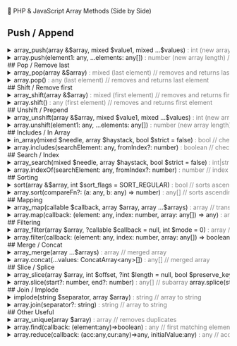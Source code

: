 📘 PHP & JavaScript Array Methods (Side by Side)
## Push / Append
<details dir="ltr"><summary style="overflow-x: auto;white-space: nowrap;">
array_push(array &$array, mixed $value1, mixed ...$values)  
<span style="color:gray;">: int (new array length) // adds elements to the end</span>  
</summary>
<bdi class="fa">یک یا چند عضو به انتهای آرایه اضافه می‌کند</bdi>
<pre style="font-size: 12px">
$numbers = [1,2]; array_push($numbers, 3);
</pre></details>
<details dir="ltr"><summary style="overflow-x: auto;white-space: nowrap;">
array.push(element1: any, ...elements: any[])  
<span style="color:gray;">: number (new array length) // adds elements to the end</span>  
</summary>
<bdi class="fa">یک یا چند عضو به انتهای آرایه اضافه می‌کند</bdi>
<pre style="font-size: 12px">
let numbers = [1,2]; numbers.push(3);
</pre></details>
## Pop / Remove last
<details dir="ltr"><summary style="overflow-x: auto;white-space: nowrap;">
array_pop(array &$array)  
<span style="color:gray;">: mixed (last element) // removes and returns last element</span>  
</summary>
<bdi class="fa">آخرین عضو آرایه را حذف کرده و همان را برمی‌گرداند</bdi>
<pre style="font-size: 12px">
$last = array_pop($numbers);
</pre></details>
<details dir="ltr"><summary style="overflow-x: auto;white-space: nowrap;">
array.pop()  
<span style="color:gray;">: any (last element) // removes and returns last element</span>  
</summary>
<bdi class="fa">آخرین عضو آرایه را حذف کرده و همان را برمی‌گرداند</bdi>
<pre style="font-size: 12px">
let last = numbers.pop();
</pre></details>
## Shift / Remove first
<details dir="ltr"><summary style="overflow-x: auto;white-space: nowrap;">
array_shift(array &$array)  
<span style="color:gray;">: mixed (first element) // removes and returns first element</span>  
</summary>
<bdi class="fa">اولین عضو آرایه را حذف کرده و همان را برمی‌گرداند</bdi>
<pre style="font-size: 12px">
$first = array_shift($numbers);
</pre></details>
<details dir="ltr"><summary style="overflow-x: auto;white-space: nowrap;">
array.shift()  
<span style="color:gray;">: any (first element) // removes and returns first element</span>  
</summary>
<bdi class="fa">اولین عضو آرایه را حذف کرده و همان را برمی‌گرداند</bdi>
<pre style="font-size: 12px">
let first = numbers.shift();
</pre></details>
## Unshift / Prepend
<details dir="ltr"><summary style="overflow-x: auto;white-space: nowrap;">
array_unshift(array &$array, mixed $value1, mixed ...$values)  
<span style="color:gray;">: int (new array length) // adds elements to the beginning</span>  
</summary>
<bdi class="fa">یک یا چند عضو به ابتدای آرایه اضافه می‌کند</bdi>
<pre style="font-size: 12px">
array_unshift($numbers, 0);
</pre></details>
<details dir="ltr"><summary style="overflow-x: auto;white-space: nowrap;">
array.unshift(element1: any, ...elements: any[])  
<span style="color:gray;">: number (new array length) // adds elements to the beginning</span>  
</summary>
<bdi class="fa">یک یا چند عضو به ابتدای آرایه اضافه می‌کند</bdi>
<pre style="font-size: 12px">
numbers.unshift(0);
</pre></details>
## Includes / In Array
<details dir="ltr"><summary style="overflow-x: auto;white-space: nowrap;">
in_array(mixed $needle, array $haystack, bool $strict = false)  
<span style="color:gray;">: bool // checks if value exists in array</span>  
</summary>
<bdi class="fa">بررسی می‌کند که آیا مقدار در آرایه وجود دارد یا خیر</bdi>
<pre style="font-size: 12px">
in_array(3, $numbers);
</pre></details>
<details dir="ltr"><summary style="overflow-x: auto;white-space: nowrap;">
array.includes(searchElement: any, fromIndex?: number)  
<span style="color:gray;">: boolean // checks if value exists in array</span>  
</summary>
<bdi class="fa">بررسی می‌کند که آیا مقدار در آرایه وجود دارد یا خیر</bdi>
<pre style="font-size: 12px">
numbers.includes(3);
</pre></details>
## Search / Index
<details dir="ltr"><summary style="overflow-x: auto;white-space: nowrap;">
array_search(mixed $needle, array $haystack, bool $strict = false)  
<span style="color:gray;">: int|string|false // index of element or false</span>  
</summary>
<bdi class="fa">ایندکس یک مقدار را پیدا می‌کند</bdi>
<pre style="font-size: 12px">
array_search(2, $numbers);
</pre></details>
<details dir="ltr"><summary style="overflow-x: auto;white-space: nowrap;">
array.indexOf(searchElement: any, fromIndex?: number)  
<span style="color:gray;">: number // index of element or -1</span>  
</summary>
<bdi class="fa">ایندکس یک مقدار را پیدا می‌کند</bdi>
<pre style="font-size: 12px">
numbers.indexOf(2);
</pre></details>
## Sorting
<details dir="ltr"><summary style="overflow-x: auto;white-space: nowrap;">
sort(array &$array, int $sort_flags = SORT_REGULAR)  
<span style="color:gray;">: bool // sorts ascending</span>  
rsort(array &$array, int $sort_flags = SORT_REGULAR)  
<span style="color:gray;">: bool // sorts descending</span>  
</summary>
<bdi class="fa">مرتب‌سازی آرایه (صعودی / نزولی)</bdi>
<pre style="font-size: 12px">
sort($numbers);
rsort($numbers);
</pre></details>
<details dir="ltr"><summary style="overflow-x: auto;white-space: nowrap;">
array.sort(compareFn?: (a: any, b: any) => number)  
<span style="color:gray;">: any[] // sorts ascending by default</span>  
array.reverse()  
<span style="color:gray;">: any[] // reverses array order</span>  
</summary>
<bdi class="fa">مرتب‌سازی آرایه (صعودی / معکوس)</bdi>
<pre style="font-size: 12px">
numbers.sort((a,b)=>a-b);
numbers.reverse();
</pre></details>
## Mapping
<details dir="ltr"><summary style="overflow-x: auto;white-space: nowrap;">
array_map(callable $callback, array $array, array ...$arrays)  
<span style="color:gray;">: array // transformed array</span>  
</summary>
<bdi class="fa">روی هر عضو تابعی اعمال کرده و آرایه جدید می‌سازد</bdi>
<pre style="font-size: 12px">
$squared = array_map(fn($n)=>$n*$n, $numbers);
</pre></details>
<details dir="ltr"><summary style="overflow-x: auto;white-space: nowrap;">
array.map(callback: (element: any, index: number, array: any[]) => any)  
<span style="color:gray;">: any[] // transformed array</span>  
</summary>
<bdi class="fa">روی هر عضو تابعی اعمال کرده و آرایه جدید می‌سازد</bdi>
<pre style="font-size: 12px">
let squared = numbers.map(n => n*n);
</pre></details>
## Filtering
<details dir="ltr"><summary style="overflow-x: auto;white-space: nowrap;">
array_filter(array $array, ?callable $callback = null, int $mode = 0)  
<span style="color:gray;">: array // filtered array</span>  
</summary>
<bdi class="fa">اعضا را بر اساس شرط فیلتر می‌کند</bdi>
<pre style="font-size: 12px">
$even = array_filter($numbers, fn($n)=>$n%2===0);
</pre></details>
<details dir="ltr"><summary style="overflow-x: auto;white-space: nowrap;">
array.filter(callback: (element: any, index: number, array: any[]) => boolean)  
<span style="color:gray;">: any[] // filtered array</span>  
</summary>
<bdi class="fa">اعضا را بر اساس شرط فیلتر می‌کند</bdi>
<pre style="font-size: 12px">
let even = numbers.filter(n => n%2===0);
</pre></details>
## Merge / Concat
<details dir="ltr"><summary style="overflow-x: auto;white-space: nowrap;">
array_merge(array ...$arrays)  
<span style="color:gray;">: array // merged array</span>  
</summary>
<bdi class="fa">چند آرایه را با هم ترکیب می‌کند</bdi>
<pre style="font-size: 12px">
$all = array_merge([1,2],[3,4]);
</pre></details>
<details dir="ltr"><summary style="overflow-x: auto;white-space: nowrap;">
array.concat(...values: ConcatArray&lt;any&gt;[])  
<span style="color:gray;">: any[] // merged array</span>  
</summary>
<bdi class="fa">چند آرایه را با هم ترکیب می‌کند</bdi>
<pre style="font-size: 12px">
let all = [1,2].concat([3,4]);
</pre></details>
## Slice / Splice
<details dir="ltr"><summary style="overflow-x: auto;white-space: nowrap;">
array_slice(array $array, int $offset, ?int $length = null, bool $preserve_keys = false)  
<span style="color:gray;">: array // subarray</span>  
</summary>
<bdi class="fa">بخشی از آرایه را جدا می‌کند</bdi>
<pre style="font-size: 12px">
$part = array_slice([1,2,3,4], 1, 2);
</pre></details>
<details dir="ltr"><summary style="overflow-x: auto;white-space: nowrap;">
array.slice(start?: number, end?: number)  
<span style="color:gray;">: any[] // subarray</span>  
array.splice(start: number, deleteCount?: number, ...items: any[])  
<span style="color:gray;">: any[] // removed elements</span>  
</summary>
<bdi class="fa">بخشی از آرایه را جدا یا جایگزین می‌کند</bdi>
<pre style="font-size: 12px">
let part = [1,2,3,4].slice(1,3);
let removed = [1,2,3,4].splice(1,2,99);
</pre></details>
## Join / Implode
<details dir="ltr"><summary style="overflow-x: auto;white-space: nowrap;">
implode(string $separator, array $array)  
<span style="color:gray;">: string // array to string</span>  
</summary>
<bdi class="fa">آرایه را به رشته تبدیل می‌کند</bdi>
<pre style="font-size: 12px">
$str = implode(',', [1,2,3]);
</pre></details>
<details dir="ltr"><summary style="overflow-x: auto;white-space: nowrap;">
array.join(separator?: string)  
<span style="color:gray;">: string // array to string</span>  
</summary>
<bdi class="fa">آرایه را به رشته تبدیل می‌کند</bdi>
<pre style="font-size: 12px">
let str = [1,2,3].join(',');
</pre></details>
## Other Useful
<details dir="ltr"><summary style="overflow-x: auto;white-space: nowrap;">
array_unique(array $array)  
<span style="color:gray;">: array // removes duplicates</span>  
</summary>
<bdi class="fa">مقادیر تکراری را حذف می‌کند</bdi>
<pre style="font-size: 12px">
$uniq = array_unique([1,2,2,3]);
</pre></details>
<details dir="ltr"><summary style="overflow-x: auto;white-space: nowrap;">
array.find(callback: (element:any)=>boolean)  
<span style="color:gray;">: any // first matching element</span>  
</summary>
<bdi class="fa">اولین عضو مطابق شرط را پیدا می‌کند</bdi>
<pre style="font-size: 12px">
let firstEven = [1,2,3].find(n=>n%2===0);
</pre></details>
<details dir="ltr"><summary style="overflow-x: auto;white-space: nowrap;">
array.reduce(callback: (acc:any,cur:any)=>any, initialValue:any)  
<span style="color:gray;">: any // accumulated result</span>  
</summary>
<bdi class="fa">آرایه را به یک مقدار واحد کاهش می‌دهد</bdi>
<pre style="font-size: 12px">
let sum = [1,2,3].reduce((total,x)=>total+x,0);
</pre></details>

